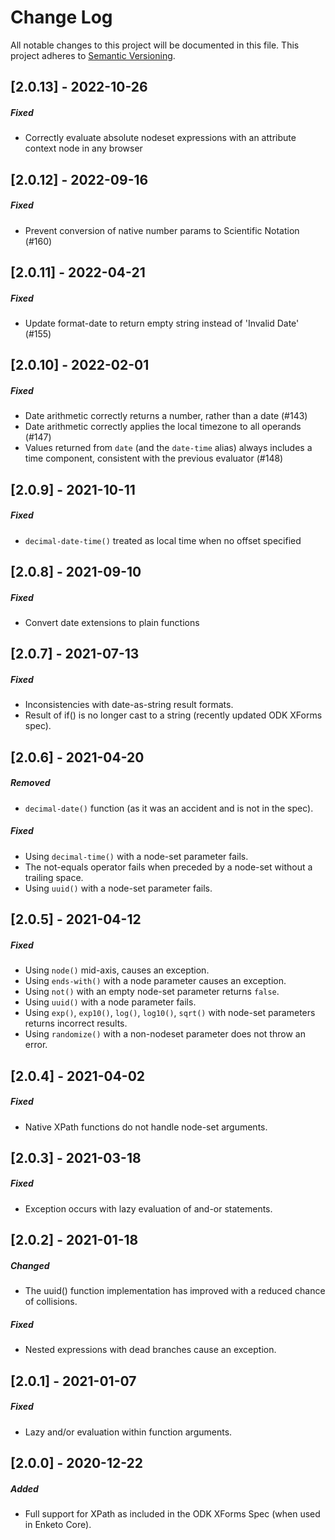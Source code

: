 Change Log
=========
All notable changes to this project will be documented in this file.
This project adheres to [Semantic Versioning](http://semver.org/).

[2.0.13] - 2022-10-26
----------------------

##### Fixed

- Correctly evaluate absolute nodeset expressions with an attribute context node in any browser

[2.0.12] - 2022-09-16
----------------------

##### Fixed

- Prevent conversion of native number params to Scientific Notation (#160)

[2.0.11] - 2022-04-21
----------------------

##### Fixed

- Update format-date to return empty string instead of 'Invalid Date' (#155)

[2.0.10] - 2022-02-01
----------------------

##### Fixed

- Date arithmetic correctly returns a number, rather than a date (#143)
- Date arithmetic correctly applies the local timezone to all operands (#147)
- Values returned from `date` (and the `date-time` alias) always includes a time component, consistent with the previous evaluator (#148)

[2.0.9] - 2021-10-11
---------------------
##### Fixed
- `decimal-date-time()` treated as local time when no offset specified

[2.0.8] - 2021-09-10
---------------------
##### Fixed
- Convert date extensions to plain functions

[2.0.7] - 2021-07-13
---------------------
##### Fixed
- Inconsistencies with date-as-string result formats.
- Result of if() is no longer cast to a string (recently updated ODK XForms spec).

[2.0.6] - 2021-04-20
---------------------
##### Removed
- `decimal-date()` function (as it was an accident and is not in the spec).

##### Fixed
- Using `decimal-time()` with a node-set parameter fails.
- The not-equals operator fails when preceded by a node-set without a trailing space.
- Using `uuid()` with a node-set parameter fails.

[2.0.5] - 2021-04-12
---------------------
##### Fixed
- Using `node()` mid-axis, causes an exception.
- Using `ends-with()` with a node parameter causes an exception.
- Using `not()` with an empty node-set parameter returns `false`.
- Using `uuid()` with a node parameter fails.
- Using `exp()`, `exp10()`, `log()`, `log10()`, `sqrt()` with node-set parameters returns incorrect results.
- Using `randomize()` with a non-nodeset parameter does not throw an error.

[2.0.4] - 2021-04-02
------------------------
##### Fixed
- Native XPath functions do not handle node-set arguments.

[2.0.3] - 2021-03-18
------------------------
##### Fixed
- Exception occurs with lazy evaluation of and-or statements.

[2.0.2] - 2021-01-18
------------------------
##### Changed
- The uuid() function implementation has improved with a reduced chance of collisions.

##### Fixed
- Nested expressions with dead branches cause an exception.

[2.0.1] - 2021-01-07
------------------------
##### Fixed
- Lazy and/or evaluation within function arguments.

[2.0.0] - 2020-12-22
-----------------------
##### Added
- Full support for XPath as included in the ODK XForms Spec (when used in Enketo Core).